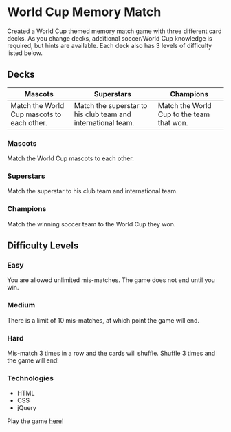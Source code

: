 # World Cup Memory Match

Created a World Cup themed memory match game with three different card decks. As you change decks, additional soccer/World Cup knowledge is required, but hints are available. Each deck also has 3 levels of difficulty listed below.

## Decks

| Mascots  | Superstars | Champions |
| ------------- | ------------- | ------------- |
| Match the World Cup mascots to each other.  | Match the superstar to his club team and international team.  | Match the World Cup to the team that won.|

### Mascots

Match the World Cup mascots to each other.

### Superstars

Match the superstar to his club team and international team.

### Champions

Match the winning soccer team to the World Cup they won.

## Difficulty Levels

### Easy

You are allowed unlimited mis-matches. The game does not end until you win.

### Medium

There is a limit of 10 mis-matches, at which point the game will end.

### Hard

Mis-match 3 times in a row and the cards will shuffle. Shuffle 3 times and the game will end!

### Technologies

- HTML
- CSS
- jQuery

Play the game [here](http://danikaquinteros.com/world_cup_memory_match/)!
